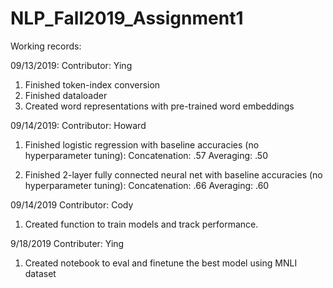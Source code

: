 # NLP_Fall2019_Assignment1

Working records:

09/13/2019:
Contributor: Ying
1. Finished token-index conversion
2. Finished dataloader
3. Created word representations with pre-trained word embeddings

09/14/2019:
Contributor: Howard
1. Finished logistic regression with baseline accuracies (no hyperparameter tuning):
Concatenation: .57
Averaging: .50

2. Finished 2-layer fully connected neural net with baseline accuracies (no hyperparameter tuning):
Concatenation: .66
Averaging: .60

09/14/2019
Contributor: Cody
1) Created function to train models and track performance.

9/18/2019
Contributer: Ying
1) Created notebook to eval and finetune the best model using MNLI dataset